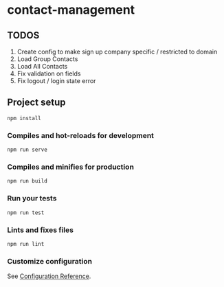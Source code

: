 # contact-management

## TODOS
1. Create config to make sign up company specific / restricted to domain
2. Load Group Contacts
3. Load All Contacts
4. Fix validation on fields
5. Fix logout / login state error

## Project setup
```
npm install
```

### Compiles and hot-reloads for development
```
npm run serve
```

### Compiles and minifies for production
```
npm run build
```

### Run your tests
```
npm run test
```

### Lints and fixes files
```
npm run lint
```

### Customize configuration
See [Configuration Reference](https://cli.vuejs.org/config/).
